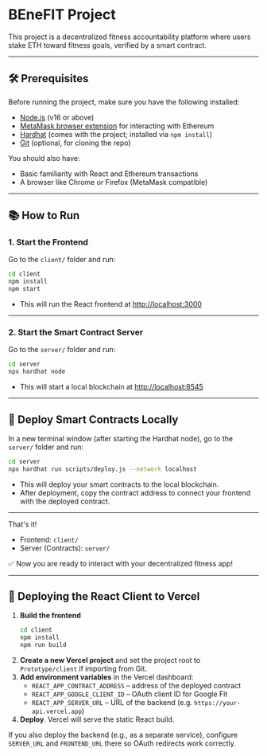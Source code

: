 # BEneFIT Project

This project is a decentralized fitness accountability platform where users stake ETH toward fitness goals, verified by a smart contract.

---
## 🛠️ Prerequisites

Before running the project, make sure you have the following installed:

- [Node.js](https://nodejs.org/) (v16 or above)
- [MetaMask browser extension](https://metamask.io/) for interacting with Ethereum
- [Hardhat](https://hardhat.org/) (comes with the project; installed via `npm install`)
- [Git](https://git-scm.com/) (optional, for cloning the repo)

You should also have:
- Basic familiarity with React and Ethereum transactions
- A browser like Chrome or Firefox (MetaMask compatible)
---
## 📚 How to Run

### 1. Start the Frontend
Go to the `client/` folder and run:
```bash
cd client
npm install
npm start
```
- This will run the React frontend at [http://localhost:3000](http://localhost:3000)

---

### 2. Start the Smart Contract Server
Go to the `server/` folder and run:
```bash
cd server
npx hardhat node
```
- This will start a local blockchain at [http://localhost:8545](http://localhost:8545)

---

## 🚀 Deploy Smart Contracts Locally

In a new terminal window (after starting the Hardhat node), go to the `server/` folder and run:
```bash
cd server
npx hardhat run scripts/deploy.js --network localhost
```
- This will deploy your smart contracts to the local blockchain.
- After deployment, copy the contract address to connect your frontend with the deployed contract.

---

That's it!
- Frontend: `client/`
- Server (Contracts): `server/`

✅ Now you are ready to interact with your decentralized fitness app!

---

## 🚢 Deploying the React Client to Vercel

1. **Build the frontend**
   ```bash
   cd client
   npm install
   npm run build
   ```
2. **Create a new Vercel project** and set the project root to `Prototype/client` if importing from Git.
3. **Add environment variables** in the Vercel dashboard:
   - `REACT_APP_CONTRACT_ADDRESS` – address of the deployed contract
   - `REACT_APP_GOOGLE_CLIENT_ID` – OAuth client ID for Google Fit
   - `REACT_APP_SERVER_URL` – URL of the backend (e.g. `https://your-api.vercel.app`)
4. **Deploy**. Vercel will serve the static React build.

If you also deploy the backend (e.g., as a separate service), configure `SERVER_URL` and `FRONTEND_URL` there so OAuth redirects work correctly.

